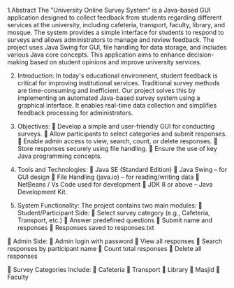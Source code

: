 
1.Abstract 
The "University Online Survey System" is a Java-based GUI application designed 
to collect feedback from students regarding different services at the university, 
including cafeteria, transport, faculty, library, and mosque. The system provides a 
simple interface for students to respond to surveys and allows administrators to 
manage and review feedback. The project uses Java Swing for GUI, file handling 
for data storage, and includes various Java core concepts. This application aims to 
enhance decision-making based on student opinions and improve university 
services. 
 
2. Introduction: 
In today's educational environment, student feedback is critical for improving 
institutional services. Traditional survey methods are time-consuming and 
inefficient. Our project solves this by implementing an automated Java-based survey 
system using a graphical interface. It enables real-time data collection and simplifies 
feedback processing for administrators. 
 
3. Objectives: 
 Develop a simple and user-friendly GUI for conducting surveys. 
 Allow participants to select categories and submit responses. 
 Enable admin access to view, search, count, or delete responses. 
 Store responses securely using file handling. 
 Ensure the use of key Java programming concepts. 
 
 
  
 
 
 
4. Tools and Technologies: 
 Java SE (Standard Edition) 
 Java Swing – for GUI design 
 File Handling (java.io) – for reading/writing data 
 NetBeans / Vs Code used for development 
 JDK 8 or above – Java Development Kit. 
 
 
5. System Functionality: 
The project contains two main modules: 
 Student/Participant Side: 
 Select survey category (e.g., Cafeteria, Transport, etc.) 
 Answer predefined questions 
 Submit name and responses 
 Responses saved to responses.txt 
 
 Admin Side: 
 Admin login with password 
 View all responses 
 Search responses by participant name 
 Count total responses 
 Delete all responses 
 
  Survey Categories Include: 
 Cafeteria 
 Transport 
 Library 
 Masjid 
 Faculty 
